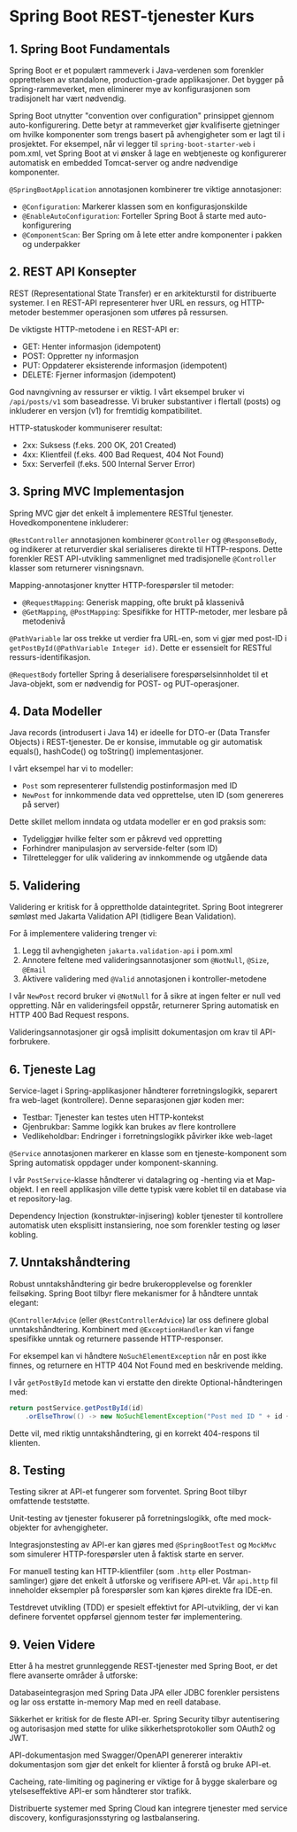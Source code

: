 # Spring Boot REST-tjenester Kurs

## 1. Spring Boot Fundamentals

Spring Boot er et populært rammeverk i Java-verdenen som forenkler opprettelsen av standalone, 
production-grade applikasjoner. Det bygger på Spring-rammeverket, men eliminerer mye av 
konfigurasjonen som tradisjonelt har vært nødvendig.

Spring Boot utnytter "convention over configuration" prinsippet gjennom auto-konfigurering. 
Dette betyr at rammeverket gjør kvalifiserte gjetninger om hvilke komponenter som trengs basert 
på avhengigheter som er lagt til i prosjektet. For eksempel, når vi legger til `spring-boot-starter-web` 
i pom.xml, vet Spring Boot at vi ønsker å lage en webtjeneste og konfigurerer automatisk en embedded 
Tomcat-server og andre nødvendige komponenter.

`@SpringBootApplication` annotasjonen kombinerer tre viktige annotasjoner:
- `@Configuration`: Markerer klassen som en konfigurasjonskilde
- `@EnableAutoConfiguration`: Forteller Spring Boot å starte med auto-konfigurering
- `@ComponentScan`: Ber Spring om å lete etter andre komponenter i pakken og underpakker

## 2. REST API Konsepter

REST (Representational State Transfer) er en arkitekturstil for distribuerte systemer. I en REST-API 
representerer hver URL en ressurs, og HTTP-metoder bestemmer operasjonen som utføres på ressursen.

De viktigste HTTP-metodene i en REST-API er:
- GET: Henter informasjon (idempotent)
- POST: Oppretter ny informasjon
- PUT: Oppdaterer eksisterende informasjon (idempotent)
- DELETE: Fjerner informasjon (idempotent)

God navngivning av ressurser er viktig. I vårt eksempel bruker vi `/api/posts/v1` som baseadresse. 
Vi bruker substantiver i flertall (posts) og inkluderer en versjon (v1) for fremtidig kompatibilitet.

HTTP-statuskoder kommuniserer resultat:
- 2xx: Suksess (f.eks. 200 OK, 201 Created)
- 4xx: Klientfeil (f.eks. 400 Bad Request, 404 Not Found)
- 5xx: Serverfeil (f.eks. 500 Internal Server Error)

## 3. Spring MVC Implementasjon

Spring MVC gjør det enkelt å implementere RESTful tjenester. Hovedkomponentene inkluderer:

`@RestController` annotasjonen kombinerer `@Controller` og `@ResponseBody`, og indikerer at 
returverdier skal serialiseres direkte til HTTP-respons. Dette forenkler REST API-utvikling 
sammenlignet med tradisjonelle `@Controller` klasser som returnerer visningsnavn.

Mapping-annotasjoner knytter HTTP-forespørsler til metoder:
- `@RequestMapping`: Generisk mapping, ofte brukt på klassenivå
- `@GetMapping`, `@PostMapping`: Spesifikke for HTTP-metoder, mer lesbare på metodenivå

`@PathVariable` lar oss trekke ut verdier fra URL-en, som vi gjør med post-ID i 
`getPostById(@PathVariable Integer id)`. Dette er essensielt for RESTful ressurs-identifikasjon.

`@RequestBody` forteller Spring å deserialisere forespørselsinnholdet til et Java-objekt, 
som er nødvendig for POST- og PUT-operasjoner.

## 4. Data Modeller

Java records (introdusert i Java 14) er ideelle for DTO-er (Data Transfer Objects) i REST-tjenester. 
De er konsise, immutable og gir automatisk equals(), hashCode() og toString() implementasjoner.

I vårt eksempel har vi to modeller:
- `Post` som representerer fullstendig postinformasjon med ID
- `NewPost` for innkommende data ved opprettelse, uten ID (som genereres på server)

Dette skillet mellom inndata og utdata modeller er en god praksis som:
- Tydeliggjør hvilke felter som er påkrevd ved oppretting
- Forhindrer manipulasjon av serverside-felter (som ID)
- Tilrettelegger for ulik validering av innkommende og utgående data

## 5. Validering

Validering er kritisk for å opprettholde dataintegritet. Spring Boot integrerer sømløst med 
Jakarta Validation API (tidligere Bean Validation).

For å implementere validering trenger vi:
1. Legg til avhengigheten `jakarta.validation-api` i pom.xml
2. Annotere feltene med valideringsannotasjoner som `@NotNull`, `@Size`, `@Email`
3. Aktivere validering med `@Valid` annotasjonen i kontroller-metodene

I vår `NewPost` record bruker vi `@NotNull` for å sikre at ingen felter er null ved oppretting. 
Når en valideringsfeil oppstår, returnerer Spring automatisk en HTTP 400 Bad Request respons.

Valideringsannotasjoner gir også implisitt dokumentasjon om krav til API-forbrukere.

## 6. Tjeneste Lag

Service-laget i Spring-applikasjoner håndterer forretningslogikk, separert fra web-laget (kontrollere). 
Denne separasjonen gjør koden mer:
- Testbar: Tjenester kan testes uten HTTP-kontekst
- Gjenbrukbar: Samme logikk kan brukes av flere kontrollere
- Vedlikeholdbar: Endringer i forretningslogikk påvirker ikke web-laget

`@Service` annotasjonen markerer en klasse som en tjeneste-komponent som Spring automatisk oppdager 
under komponent-skanning.

I vår `PostService`-klasse håndterer vi datalagring og -henting via et Map-objekt. I en reell 
applikasjon ville dette typisk være koblet til en database via et repository-lag.

Dependency Injection (konstruktør-injisering) kobler tjenester til kontrollere automatisk uten 
eksplisitt instansiering, noe som forenkler testing og løser kobling.

## 7. Unntakshåndtering

Robust unntakshåndtering gir bedre brukeropplevelse og forenkler feilsøking. Spring Boot tilbyr 
flere mekanismer for å håndtere unntak elegant:

`@ControllerAdvice` (eller `@RestControllerAdvice`) lar oss definere global unntakshåndtering. 
Kombinert med `@ExceptionHandler` kan vi fange spesifikke unntak og returnere passende HTTP-responser.

For eksempel kan vi håndtere `NoSuchElementException` når en post ikke finnes, og returnere en HTTP 
404 Not Found med en beskrivende melding.

I vår `getPostById` metode kan vi erstatte den direkte Optional-håndteringen med:
```java
return postService.getPostById(id)
    .orElseThrow(() -> new NoSuchElementException("Post med ID " + id + " finnes ikke"));
```

Dette vil, med riktig unntakshåndtering, gi en korrekt 404-respons til klienten.

## 8. Testing

Testing sikrer at API-et fungerer som forventet. Spring Boot tilbyr omfattende teststøtte.

Unit-testing av tjenester fokuserer på forretningslogikk, ofte med mock-objekter for avhengigheter.

Integrasjonstesting av API-er kan gjøres med `@SpringBootTest` og `MockMvc` som simulerer HTTP-forespørsler
uten å faktisk starte en server.

For manuell testing kan HTTP-klientfiler (som `.http` eller Postman-samlinger) gjøre det enkelt å
utforske og verifisere API-et. Vår `api.http` fil inneholder eksempler på forespørsler som kan
kjøres direkte fra IDE-en.

Testdrevet utvikling (TDD) er spesielt effektivt for API-utvikling, der vi kan definere forventet
oppførsel gjennom tester før implementering.

## 9. Veien Videre

Etter å ha mestret grunnleggende REST-tjenester med Spring Boot, er det flere avanserte områder å utforske:

Databaseintegrasjon med Spring Data JPA eller JDBC forenkler persistens og lar oss erstatte
in-memory Map med en reell database.

Sikkerhet er kritisk for de fleste API-er. Spring Security tilbyr autentisering og autorisasjon
med støtte for ulike sikkerhetsprotokoller som OAuth2 og JWT.

API-dokumentasjon med Swagger/OpenAPI genererer interaktiv dokumentasjon som gjør det enkelt for
klienter å forstå og bruke API-et.

Cacheing, rate-limiting og paginering er viktige for å bygge skalerbare og ytelseseffektive API-er
som håndterer stor trafikk.

Distribuerte systemer med Spring Cloud kan integrere tjenester med service discovery, konfigurasjonsstyring
og lastbalansering.

